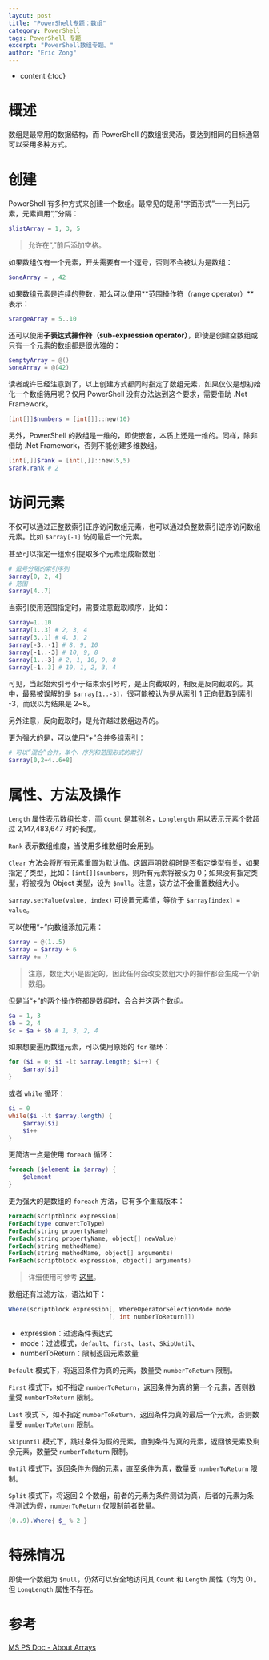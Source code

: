 ```yaml
---
layout: post
title: "PowerShell专题：数组"
category: PowerShell
tags: PowerShell 专题
excerpt: "PowerShell数组专题。"
author: "Eric Zong"
---
```


* content
{:toc}
# 概述

数组是最常用的数据结构，而 PowerShell 的数组很灵活，要达到相同的目标通常可以采用多种方式。

# 创建

PowerShell 有多种方式来创建一个数组。最常见的是用“字面形式”一一列出元素，元素间用“,”分隔：

```powershell
$listArray = 1, 3, 5
```

> 允许在“,”前后添加空格。

如果数组仅有一个元素，开头需要有一个逗号，否则不会被认为是数组：

```powershell
$oneArray = , 42
```

如果数组元素是连续的整数，那么可以使用**范围操作符（range operator）**表示：

```powershell
$rangeArray = 5..10
```

还可以使用**子表达式操作符（sub-expression operator）**，即使是创建空数组或只有一个元素的数组都是很优雅的：

```powershell
$emptyArray = @()
$oneArray = @(42)
```

读者或许已经注意到了，以上创建方式都同时指定了数组元素，如果仅仅是想初始化一个数组待用呢？仅用 PowerShell 没有办法达到这个要求，需要借助 .Net Framework。

```powershell
[int[]]$numbers = [int[]]::new(10)
```

另外，PowerShell 的数组是一维的，即使嵌套，本质上还是一维的。同样，除非借助 .Net Framework，否则不能创建多维数组。

```powershell
[int[,]]$rank = [int[,]]::new(5,5)
$rank.rank # 2
```

# 访问元素

不仅可以通过正整数索引正序访问数组元素，也可以通过负整数索引逆序访问数组元素。比如 `$array[-1]` 访问最后一个元素。

甚至可以指定一组索引提取多个元素组成新数组：

```powershell
# 逗号分隔的索引序列
$array[0, 2, 4]
# 范围
$array[4..7]
```

当索引使用范围指定时，需要注意截取顺序，比如：

```powershell
$array=1..10
$array[1..3] # 2, 3, 4
$array[3..1] # 4, 3, 2
$array[-3..-1] # 8, 9, 10
$array[-1..-3] # 10, 9, 8
$array[1..-3] # 2, 1, 10, 9, 8
$array[-1..3] # 10, 1, 2, 3, 4 
```

可见，当起始索引号小于结束索引号时，是正向截取的，相反是反向截取的。其中，最易被误解的是 `$array[1..-3]`，很可能被认为是从索引 1 正向截取到索引 -3，而误以为结果是 2~8。

另外注意，反向截取时，是允许越过数组边界的。

更为强大的是，可以使用“+”合并多组索引：

```powershell
# 可以“混合”合并，单个、序列和范围形式的索引
$array[0,2+4..6+8]
```

# 属性、方法及操作

`Length` 属性表示数组长度，而 `Count` 是其别名，`Longlength` 用以表示元素个数超过 2,147,483,647 时的长度。

`Rank` 表示数组维度，当使用多维数组时会用到。

`Clear` 方法会将所有元素重置为默认值。这跟声明数组时是否指定类型有关，如果指定了类型，比如：`[int[]]$numbers`，则所有元素将被设为 0；如果没有指定类型，将被视为 Object 类型，设为 `$null`。注意，该方法不会重置数组大小。

`$array.setValue(value, index)` 可设置元素值，等价于 `$array[index] = value`。

可以使用“+”向数组添加元素：

```powershell
$array = @(1..5)
$array = $array + 6
$array += 7
```

> 注意，数组大小是固定的，因此任何会改变数组大小的操作都会生成一个新数组。

但是当“+”的两个操作符都是数组时，会合并这两个数组。

```powershell
$a = 1, 3
$b = 2, 4
$c = $a + $b # 1, 3, 2, 4
```

如果想要遍历数组元素，可以使用原始的 `for` 循环：

```powershell
for ($i = 0; $i -lt $array.length; $i++) {
	$array[$i]
}
```

或者 `while` 循环：

```powershell
$i = 0
while($i -lt $array.length) {
	$array[$i]
	$i++
}
```

更简洁一点是使用 `foreach` 循环：

```powershell
foreach ($element in $array) {
	$element
}
```

更为强大的是数组的 `foreach` 方法，它有多个重载版本：

```powershell
ForEach(scriptblock expression)
ForEach(type convertToType)
ForEach(string propertyName)
ForEach(string propertyName, object[] newValue)
ForEach(string methodName)
ForEach(string methodName, object[] arguments)
ForEach(scriptblock expression, object[] arguments)
```

> 详细使用可参考 [这里](https://docs.microsoft.com/en-us/powershell/module/microsoft.powershell.core/about/about_arrays?view=powershell-6#foreach)。

数组还有过滤方法，语法如下：

```powershell
Where(scriptblock expression[, WhereOperatorSelectionMode mode
                            [, int numberToReturn]])
```

* expression：过滤条件表达式
* mode：过滤模式，`default`、`first`、`last`、`SkipUntil`、
* numberToReturn：限制返回元素数量

`Default` 模式下，将返回条件为真的元素，数量受 `numberToReturn` 限制。

`First` 模式下，如不指定 `numberToReturn`，返回条件为真的第一个元素，否则数量受 `numberToReturn` 限制。

`Last` 模式下，如不指定 `numberToReturn`，返回条件为真的最后一个元素，否则数量受 `numberToReturn` 限制。

`SkipUntil` 模式下，跳过条件为假的元素，直到条件为真的元素，返回该元素及剩余元素，数量受 `numberToReturn` 限制。

`Until` 模式下，返回条件为假的元素，直至条件为真，数量受 `numberToReturn` 限制。

`Split` 模式下，将返回 2 个数组，前者的元素为条件测试为真，后者的元素为条件测试为假，`numberToReturn` 仅限制前者数量。

```powershell
(0..9).Where{ $_ % 2 }
```

# 特殊情况

即使一个数组为 `$null`，仍然可以安全地访问其 `Count` 和 `Length` 属性（均为 0）。但 `LongLength` 属性不存在。

# 参考

[MS PS Doc - About Arrays](https://docs.microsoft.com/en-us/powershell/module/microsoft.powershell.core/about/about_arrays?view=powershell-6#properties-of-arrays)